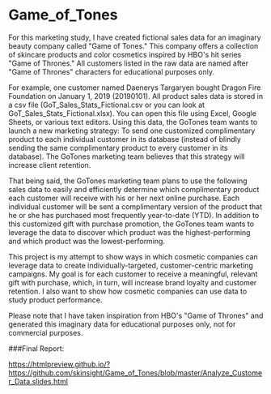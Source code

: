 # Game_of_Tones

For this marketing study, I have created fictional sales data for an imaginary beauty company called "Game of Tones." This company offers a collection of skincare products and color cosmetics inspired by HBO's hit series "Game of Thrones." All customers listed in the raw data are named after "Game of Thrones" characters for educational purposes only.

For example, one customer named Daenerys Targaryen bought Dragon Fire Foundation on January 1, 2019 (20190101). All product sales data is stored in a csv file (GoT_Sales_Stats_Fictional.csv or you can look at GoT_Sales_Stats_Fictional.xlsx). You can open this file using Excel, Google Sheets, or various text editors. Using this data, the GoTones team wants to launch a new marketing strategy: To send one customized complimentary product to each individual customer in its database (instead of blindly sending the same complimentary product to every customer in its database). The GoTones marketing team believes that this strategy will increase client retention.

That being said, the GoTones marketing team plans to use the following sales data to easily and efficiently determine which complimentary product each customer will receive with his or her next online purchase. Each individual customer will be sent a complimentary version of the product that he or she has purchased most frequently year-to-date (YTD). In addition to this customized gift with purchase promotion, the GoTones team wants to leverage the data to discover which product was the highest-performing and which product was the lowest-performing.

This project is my attempt to show ways in which cosmetic companies can leverage data to create individually-targeted, customer-centric marketing campaigns. My goal is for each customer to receive a meaningful, relevant gift with purchase, which, in turn, will increase brand loyalty and customer retention. I also want to show how cosmetic companies can use data to study product performance. 

Please note that I have taken inspiration from HBO's "Game of Thrones" and generated this imaginary data for educational purposes only, not for commercial purposes. 

###Final Report:

https://htmlpreview.github.io/?https://github.com/skinsight/Game_of_Tones/blob/master/Analyze_Customer_Data.slides.html
